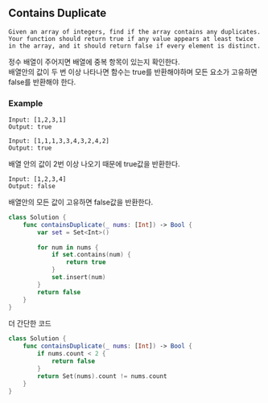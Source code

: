 ## Contains Duplicate

```
Given an array of integers, find if the array contains any duplicates.
Your function should return true if any value appears at least twice in the array, and it should return false if every element is distinct.
```

정수 배열이 주어지면 배열에 중복 항목이 있는지 확인한다.<br> 
배열안의 값이 두 번 이상 나타나면 함수는 true를 반환해야하며 모든 요소가 고유하면 false를 반환해야 한다.


### Example 

```
Input: [1,2,3,1]
Output: true

Input: [1,1,1,3,3,4,3,2,4,2]
Output: true
```
배열 안의 값이 2번 이상 나오기 때문에 true값을 반환한다.

```
Input: [1,2,3,4]
Output: false
```
배열안의 모든 값이 고유하면 false값을 반환한다.


```swift 
class Solution {
    func containsDuplicate(_ nums: [Int]) -> Bool {
        var set = Set<Int>()
        
        for num in nums {
            if set.contains(num) {
                return true 
            }
            set.insert(num)
        }
        return false
    }
}
```


더 간단한 코드

```swift 
class Solution {
    func containsDuplicate(_ nums: [Int]) -> Bool {
        if nums.count < 2 {
            return false
        }
        return Set(nums).count != nums.count
    }
}
```
